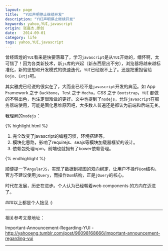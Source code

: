 ```yaml
---
layout: page
title:  "YUI声明停止继续开发"
description: "YUI声明停止继续开发"
keywords: yahoo,YUI,javascript
origin: 张嘉杰.原创
date:   2014-09-01
category: life
tags: yahoo,YUI,javascript
---
```

曾经辉煌的`YUI`看来是快要落幕了，学习`javascript`是从`YUI`开始的，缅怀啊，太可惜了！因为各类新技术，新`js`库的兴起（新东西层出不穷），浏览器将越来越标准化，新的思想和开发模式的快速迭代，`YUI`已经跟不上了。还是把重担留给`Dojo`、`Extjs`吧。  
<!--more-->
其实雅虎已经说的很实在了，大而全已经不是`javascript`开发的典范。如 App Framework 之于 `Backbone`，Test 之于 `Mocha`，CSS 之于 `Bootstrap`，`YUI` 都做的不够出色，也注定很难做的更好。文中也提到了`nodejs`，允许`javascript`在服务器端使用，可能是固化思维原因吧，大多数人普遍还是都认为前端和后端无关。  

我理解的`nodejs`：

{% highlight html %}

1. 完全改变了javascript的编程习惯，环境搭建等。  
2. 模块化思路，影响了requirejs、seajs等模块加载器框架的设计。  
3. 依赖包处理npm，前端也就拥有了bower依赖管理。

{% endhighlight %}

顺便提一下`AngularJS`，实现了数据到视图的双向绑定，让用户不操作`Dom`结构，官方不建议使用`jQuery`，而操作`Dom`结构，正是`jQuery`的核心。

时代在发展，历史在进步。个人认为已经朝着web components 的方向在迈进了。

###以上都是个人拙见 :)

-----------------------

相关参考文章地址：

Important-Announcement-Regarding-YUI - <http://yahooeng.tumblr.com/post/96098168666/important-announcement-regarding-yui>  

-----------------------